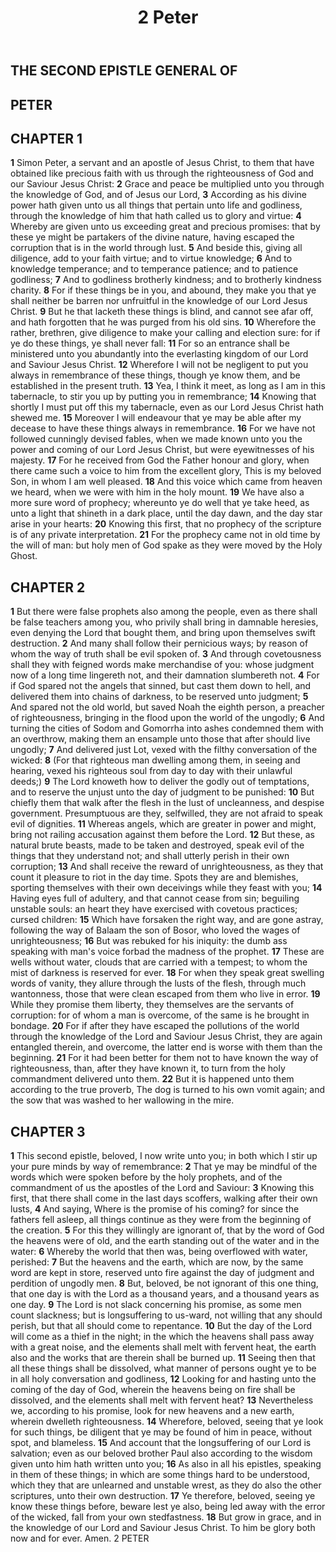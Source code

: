 ﻿---
title: 2 Peter
weight: 22
---

## THE SECOND EPISTLE GENERAL OF
## PETER


## CHAPTER 1
**1** Simon Peter, a servant and an apostle of Jesus Christ, to them that have obtained like precious faith with us through the righteousness of God and our Saviour Jesus Christ:
**2** Grace and peace be multiplied unto you through the knowledge of God, and of Jesus our Lord,
**3** According as his divine power hath given unto us all things that pertain unto life and godliness, through the knowledge of him that hath called us to glory and virtue:
**4** Whereby are given unto us exceeding great and precious promises: that by these ye might be partakers of the divine nature, having escaped the corruption that is in the world through lust.
**5** And beside this, giving all diligence, add to your faith virtue; and to virtue knowledge;
**6** And to knowledge temperance; and to temperance patience; and to patience godliness;
**7** And to godliness brotherly kindness; and to brotherly kindness charity.
**8** For if these things be in you, and abound, they make you that ye shall neither be barren nor unfruitful in the knowledge of our Lord Jesus Christ.
**9** But he that lacketh these things is blind, and cannot see afar off, and hath forgotten that he was purged from his old sins.
**10** Wherefore the rather, brethren, give diligence to make your calling and election sure: for if ye do these things, ye shall never fall:
**11** For so an entrance shall be ministered unto you abundantly into the everlasting kingdom of our Lord and Saviour Jesus Christ.
**12** Wherefore I will not be negligent to put you always in remembrance of these things, though ye know them, and be established in the present truth.
**13** Yea, I think it meet, as long as I am in this tabernacle, to stir you up by putting you in remembrance;
**14** Knowing that shortly I must put off this my tabernacle, even as our Lord Jesus Christ hath shewed me.
**15** Moreover I will endeavour that ye may be able after my decease to have these things always in remembrance.
**16** For we have not followed cunningly devised fables, when we made known unto you the power and coming of our Lord Jesus Christ, but were eyewitnesses of his majesty.
**17** For he received from God the Father honour and glory, when there came such a voice to him from the excellent glory, This is my beloved Son, in whom I am well pleased.
**18** And this voice which came from heaven we heard, when we were with him in the holy mount.
**19** We have also a more sure word of prophecy; whereunto ye do well that ye take heed, as unto a light that shineth in a dark place, until the day dawn, and the day star arise in your hearts:
**20** Knowing this first, that no prophecy of the scripture is of any private interpretation.
**21** For the prophecy came not in old time by the will of man: but holy men of God spake as they were moved by the Holy Ghost.

## CHAPTER 2
**1** But there were false prophets also among the people, even as there shall be false teachers among you, who privily shall bring in damnable heresies, even denying the Lord that bought them, and bring upon themselves swift destruction.
**2** And many shall follow their pernicious ways; by reason of whom the way of truth shall be evil spoken of.
**3** And through covetousness shall they with feigned words make merchandise of you: whose judgment now of a long time lingereth not, and their damnation slumbereth not.
**4** For if God spared not the angels that sinned, but cast them down to hell, and delivered them into chains of darkness, to be reserved unto judgment;
**5** And spared not the old world, but saved Noah the eighth person, a preacher of righteousness, bringing in the flood upon the world of the ungodly;
**6** And turning the cities of Sodom and Gomorrha into ashes condemned them with an overthrow, making them an ensample unto those that after should live ungodly;
**7** And delivered just Lot, vexed with the filthy conversation of the wicked:
**8** (For that righteous man dwelling among them, in seeing and hearing, vexed his righteous soul from day to day with their unlawful deeds;)
**9** The Lord knoweth how to deliver the godly out of temptations, and to reserve the unjust unto the day of judgment to be punished:
**10** But chiefly them that walk after the flesh in the lust of uncleanness, and despise government. Presumptuous are they, selfwilled, they are not afraid to speak evil of dignities.
**11** Whereas angels, which are greater in power and might, bring not railing accusation against them before the Lord.
**12** But these, as natural brute beasts, made to be taken and destroyed, speak evil of the things that they understand not; and shall utterly perish in their own corruption;
**13** And shall receive the reward of unrighteousness, as they that count it pleasure to riot in the day time. Spots they are and blemishes, sporting themselves with their own deceivings while they feast with you;
**14** Having eyes full of adultery, and that cannot cease from sin; beguiling unstable souls: an heart they have exercised with covetous practices; cursed children:
**15** Which have forsaken the right way, and are gone astray, following the way of Balaam the son of Bosor, who loved the wages of unrighteousness;
**16** But was rebuked for his iniquity: the dumb ass speaking with man's voice forbad the madness of the prophet.
**17** These are wells without water, clouds that are carried with a tempest; to whom the mist of darkness is reserved for ever.
**18** For when they speak great swelling words of vanity, they allure through the lusts of the flesh, through much wantonness, those that were clean escaped from them who live in error.
**19** While they promise them liberty, they themselves are the servants of corruption: for of whom a man is overcome, of the same is he brought in bondage.
**20** For if after they have escaped the pollutions of the world through the knowledge of the Lord and Saviour Jesus Christ, they are again entangled therein, and overcome, the latter end is worse with them than the beginning.
**21** For it had been better for them not to have known the way of righteousness, than, after they have known it, to turn from the holy commandment delivered unto them.
**22** But it is happened unto them according to the true proverb, The dog is turned to his own vomit again; and the sow that was washed to her wallowing in the mire.

## CHAPTER 3
**1** This second epistle, beloved, I now write unto you; in both which I stir up your pure minds by way of remembrance:
**2** That ye may be mindful of the words which were spoken before by the holy prophets, and of the commandment of us the apostles of the Lord and Saviour:
**3** Knowing this first, that there shall come in the last days scoffers, walking after their own lusts,
**4** And saying, Where is the promise of his coming? for since the fathers fell asleep, all things continue as they were from the beginning of the creation.
**5** For this they willingly are ignorant of, that by the word of God the heavens were of old, and the earth standing out of the water and in the water:
**6** Whereby the world that then was, being overflowed with water, perished:
**7** But the heavens and the earth, which are now, by the same word are kept in store, reserved unto fire against the day of judgment and perdition of ungodly men.
**8** But, beloved, be not ignorant of this one thing, that one day is with the Lord as a thousand years, and a thousand years as one day.
**9** The Lord is not slack concerning his promise, as some men count slackness; but is longsuffering to us-ward, not willing that any should perish, but that all should come to repentance.
**10** But the day of the Lord will come as a thief in the night; in the which the heavens shall pass away with a great noise, and the elements shall melt with fervent heat, the earth also and the works that are therein shall be burned up.
**11** Seeing then that all these things shall be dissolved, what manner of persons ought ye to be in all holy conversation and godliness,
**12** Looking for and hasting unto the coming of the day of God, wherein the heavens being on fire shall be dissolved, and the elements shall melt with fervent heat?
**13** Nevertheless we, according to his promise, look for new heavens and a new earth, wherein dwelleth righteousness.
**14** Wherefore, beloved, seeing that ye look for such things, be diligent that ye may be found of him in peace, without spot, and blameless.
**15** And account that the longsuffering of our Lord is salvation; even as our beloved brother Paul also according to the wisdom given unto him hath written unto you;
**16** As also in all his epistles, speaking in them of these things; in which are some things hard to be understood, which they that are unlearned and unstable wrest, as they do also the other scriptures, unto their own destruction.
**17** Ye therefore, beloved, seeing ye know these things before, beware lest ye also, being led away with the error of the wicked, fall from your own stedfastness.
**18** But grow in grace, and in the knowledge of our Lord and Saviour Jesus Christ. To him be glory both now and for ever. Amen.
2 PETER




